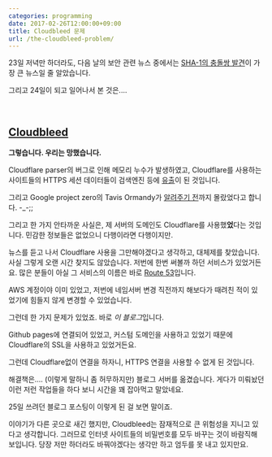 ```yaml
---
categories: programming
date: 2017-02-26T12:00:00+09:00
title: Cloudbleed 문제
url: /the-cloudbleed-problem/
---
```


23일 저녁만 하더라도, 다음 날의 보안 관련 뉴스 중에서는 [SHA-1의 충돌쌍 발견](https://blog.niceb5y.net/the-first-SHA1-collision-announced/)이 가장 큰 뉴스일 줄 알았습니다.

그리고 24일이 되고 일어나서 본 것은....

&nbsp;

## [Cloudbleed](https://bugs.chromium.org/p/project-zero/issues/detail?id=1139)

**그렇습니다. 우리는 망했습니다.**

Cloudflare parser의 버그로 인해 메모리 누수가 발생하였고, Cloudflare를 사용하는 사이트들의 HTTPS 세션 데이터들이 검색엔진 등에 [유출](https://blog.cloudflare.com/incident-report-on-memory-leak-caused-by-cloudflare-parser-bug/)이 된 것입니다.

그리고 Google project zero의 Tavis Ormandy가 [알려주기 전](https://twitter.com/taviso/status/832744397800214528)까지 몰랐었다고 합니다. -\_-;;

그리고 한 가지 안타까운 사실은, 제 서버의 도메인도 Cloudflare를 사용했**었**다는 것입니다. 민감한 정보들은 없었으니 다행이라면 다행이지만.

뉴스를 듣고 나서 Cloudflare 사용을 그만해야겠다고 생각하고, 대체제를 찾았습니다. 사실 그렇게 오랜 시간 찾지도 않았습니다. 저번에 한번 써볼까 하던 서비스가 있었거든요. 많은 분들이 아실 그 서비스의 이름은 바로 [Route 53](https://aws.amazon.com/ko/route53/)입니다.

AWS 계정이야 이미 있었고, 저번에 네임서버 변경 직전까지 해보다가 때려친 적이 있었기에 힘들지 않게 변경할 수 있었습니다.

그런데 한 가지 문제가 있었죠. 바로 *이 블로그*입니다.

Github pages에 연결되어 있었고, 커스텀 도메인을 사용하고 있었기 때문에 Cloudflare의 SSL을 사용하고 있었거든요.

그런데 Cloudflare없이 연결을 하자니, HTTPS 연결을 사용할 수 없게 된 것입니다.

해결책은.... (이렇게 말하니 좀 허무하지만) 블로그 서버를 옮겼습니다. 게다가 미뤄놨던 이런 저런 작업들을 하다 보니 시간을 꽤 잡아먹고 말았네요.

25일 쓰려던 블로그 포스팅이 이렇게 된 걸 보면 말이죠.

이야기가 다른 곳으로 새긴 했지만, Cloudbleed는 잠재적으로 큰 위험성을 지니고 있다고 생각합니다. 그러므로 인터넷 사이트들의 비밀번호를 모두 바꾸는 것이 바람직해 보입니다. 당장 저만 하더라도 바꿔야겠다는 생각만 하고 엄두를 못 내고 있지만요.
